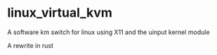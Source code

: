 # linux_virtual_kvm
A software km switch for linux using X11 and the uinput kernel module

A rewrite in rust
